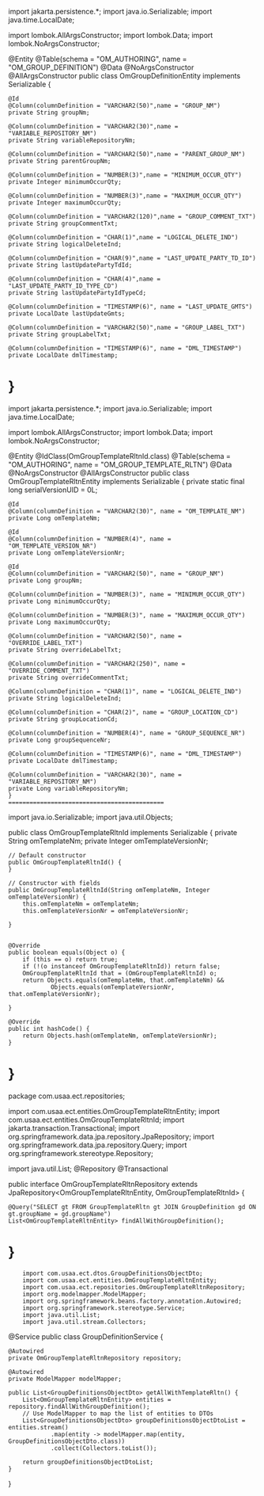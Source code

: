 
import jakarta.persistence.*;
import java.io.Serializable;
import java.time.LocalDate;


import lombok.AllArgsConstructor;
import lombok.Data;
import lombok.NoArgsConstructor;

@Entity
@Table(schema = "OM_AUTHORING", name = "OM_GROUP_DEFINITION")
@Data
@NoArgsConstructor
@AllArgsConstructor
public class OmGroupDefinitionEntity implements Serializable {

    @Id
    @Column(columnDefinition = "VARCHAR2(50)",name = "GROUP_NM")
    private String groupNm;

    @Column(columnDefinition = "VARCHAR2(30)",name = "VARIABLE_REPOSITORY_NM")
    private String variableRepositoryNm;

    @Column(columnDefinition = "VARCHAR2(50)",name = "PARENT_GROUP_NM")
    private String parentGroupNm;

    @Column(columnDefinition = "NUMBER(3)",name = "MINIMUM_OCCUR_QTY")
    private Integer minimumOccurQty;

    @Column(columnDefinition = "NUMBER(3)",name = "MAXIMUM_OCCUR_QTY")
    private Integer maximumOccurQty;

    @Column(columnDefinition = "VARCHAR2(120)",name = "GROUP_COMMENT_TXT")
    private String groupCommentTxt;

    @Column(columnDefinition = "CHAR(1)",name = "LOGICAL_DELETE_IND")
    private String logicalDeleteInd;

    @Column(columnDefinition = "CHAR(9)",name = "LAST_UPDATE_PARTY_TD_ID")
    private String lastUpdatePartyTdId;

    @Column(columnDefinition = "CHAR(4)",name = "LAST_UPDATE_PARTY_ID_TYPE_CD")
    private String lastUpdatePartyIdTypeCd;

    @Column(columnDefinition = "TIMESTAMP(6)", name = "LAST_UPDATE_GMTS")
    private LocalDate lastUpdateGmts;

    @Column(columnDefinition = "VARCHAR2(50)",name = "GROUP_LABEL_TXT")
    private String groupLabelTxt;

    @Column(columnDefinition = "TIMESTAMP(6)", name = "DML_TIMESTAMP")
    private LocalDate dmlTimestamp;

}
===============================

import jakarta.persistence.*;
import java.io.Serializable;
import java.time.LocalDate;

import lombok.AllArgsConstructor;
import lombok.Data;
import lombok.NoArgsConstructor;


@Entity
@IdClass(OmGroupTemplateRltnId.class)
@Table(schema = "OM_AUTHORING", name = "OM_GROUP_TEMPLATE_RLTN")
@Data
@NoArgsConstructor
@AllArgsConstructor
public class OmGroupTemplateRltnEntity implements Serializable {
    private static final long serialVersionUID = 0L;

    @Id
    @Column(columnDefinition = "VARCHAR2(30)", name = "OM_TEMPLATE_NM")
    private Long omTemplateNm;

    @Id
    @Column(columnDefinition = "NUMBER(4)", name = "OM_TEMPLATE_VERSION_NR")
    private Long omTemplateVersionNr;

    @Id
    @Column(columnDefinition = "VARCHAR2(50)", name = "GROUP_NM")
    private Long groupNm;

    @Column(columnDefinition = "NUMBER(3)", name = "MINIMUM_OCCUR_QTY")
    private Long minimumOccurQty;

    @Column(columnDefinition = "NUMBER(3)", name = "MAXIMUM_OCCUR_QTY")
    private Long maximumOccurQty;

    @Column(columnDefinition = "VARCHAR2(50)", name = "OVERRIDE_LABEL_TXT")
    private String overrideLabelTxt;

    @Column(columnDefinition = "VARCHAR2(250)", name = "OVERRIDE_COMMENT_TXT")
    private String overrideCommentTxt;

    @Column(columnDefinition = "CHAR(1)", name = "LOGICAL_DELETE_IND")
    private String logicalDeleteInd;

    @Column(columnDefinition = "CHAR(2)", name = "GROUP_LOCATION_CD")
    private String groupLocationCd;

    @Column(columnDefinition = "NUMBER(4)", name = "GROUP_SEQUENCE_NR")
    private Long groupSequenceNr;

    @Column(columnDefinition = "TIMESTAMP(6)", name = "DML_TIMESTAMP")
    private LocalDate dmlTimestamp;

    @Column(columnDefinition = "VARCHAR2(30)", name = "VARIABLE_REPOSITORY_NM")
    private Long variableRepositoryNm;
    }
    ============================================

    
import java.io.Serializable;
import java.util.Objects;

public class OmGroupTemplateRltnId implements Serializable {
    private String omTemplateNm;
    private Integer omTemplateVersionNr;


    // Default constructor
    public OmGroupTemplateRltnId() {
    }

    // Constructor with fields
    public OmGroupTemplateRltnId(String omTemplateNm, Integer omTemplateVersionNr) {
        this.omTemplateNm = omTemplateNm;
        this.omTemplateVersionNr = omTemplateVersionNr;

    }


    @Override
    public boolean equals(Object o) {
        if (this == o) return true;
        if (!(o instanceof OmGroupTemplateRltnId)) return false;
        OmGroupTemplateRltnId that = (OmGroupTemplateRltnId) o;
        return Objects.equals(omTemplateNm, that.omTemplateNm) &&
                Objects.equals(omTemplateVersionNr, that.omTemplateVersionNr);

    }

    @Override
    public int hashCode() {
        return Objects.hash(omTemplateNm, omTemplateVersionNr);
    }
}
=====================================================================
package com.usaa.ect.repositories;


import com.usaa.ect.entities.OmGroupTemplateRltnEntity;
import com.usaa.ect.entities.OmGroupTemplateRltnId;
import jakarta.transaction.Transactional;
import org.springframework.data.jpa.repository.JpaRepository;
import org.springframework.data.jpa.repository.Query;
import org.springframework.stereotype.Repository;

import java.util.List;
@Repository
@Transactional

public interface OmGroupTemplateRltnRepository extends JpaRepository<OmGroupTemplateRltnEntity, OmGroupTemplateRltnId> {

    @Query("SELECT gt FROM GroupTemplateRltn gt JOIN GroupDefinition gd ON gt.groupName = gd.groupName")
    List<OmGroupTemplateRltnEntity> findAllWithGroupDefinition();
}
==========================================


        import com.usaa.ect.dtos.GroupDefinitionsObjectDto;
        import com.usaa.ect.entities.OmGroupTemplateRltnEntity;
        import com.usaa.ect.repositories.OmGroupTemplateRltnRepository;
        import org.modelmapper.ModelMapper;
        import org.springframework.beans.factory.annotation.Autowired;
        import org.springframework.stereotype.Service;
        import java.util.List;
        import java.util.stream.Collectors;

@Service
public class GroupDefinitionService {

    @Autowired
    private OmGroupTemplateRltnRepository repository;

    @Autowired
    private ModelMapper modelMapper;

    public List<GroupDefinitionsObjectDto> getAllWithTemplateRltn() {
        List<OmGroupTemplateRltnEntity> entities = repository.findAllWithGroupDefinition();
        // Use ModelMapper to map the list of entities to DTOs
        List<GroupDefinitionsObjectDto> groupDefinitionsObjectDtoList = entities.stream()
                .map(entity -> modelMapper.map(entity, GroupDefinitionsObjectDto.class))
                .collect(Collectors.toList());

        return groupDefinitionsObjectDtoList;
    }
}








